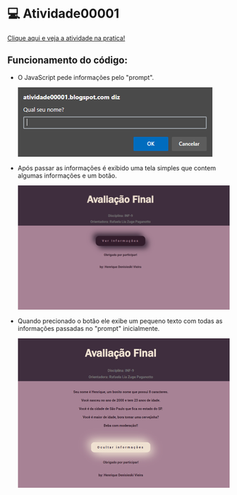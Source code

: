 # 💻 Atividade00001

[Clique aqui e veja a atividade na pratica!](https://atividade00001.blogspot.com/)

## Funcionamento do código:
- O JavaScript pede informações pelo "prompt".
  
  ![Prompt]( https://github.com/HenriqDV/Atividade00001/blob/main/1-ImagensAtividade00001/PromptAtividade00001.png?raw=true )
  
- Após passar as informações é exibido uma tela simples que contem algumas informações e um botão.
  
  ![TelaPrincipal]( https://github.com/HenriqDV/Atividade00001/blob/main/1-ImagensAtividade00001/TelaAtividade00001.png?raw=true )

- Quando precionado o botão ele exibe um pequeno texto com todas as informações passadas no "prompt" inicialmente.

  ![ExibindoInfo]( https://github.com/HenriqDV/Atividade00001/blob/main/1-ImagensAtividade00001/ExibindoTextoAtividade00001.png?raw=true )
